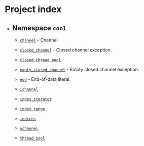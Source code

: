 ---
---

# Project index

  - ## Namespace `cool`
    
      - [`channel`](doc_channel.html#standardese-cool::channel\<T\>) - Channel
    
      - [`closed_channel`](doc_channel.html#standardese-cool::closed_channel) - Closed channel exception.
    
      - [`closed_thread_pool`](doc_thread_pool.html#standardese-cool)
    
      - [`empty_closed_channel`](doc_channel.html#standardese-cool::empty_closed_channel) - Empty closed channel exception.
    
      - [`eod`](doc_channel.html#standardese-cool::eod) - End-of-data literal.
    
      - [`ichannel`](doc_channel.html#standardese-cool)
    
      - [`index_iterator`](doc_indices.html#standardese-cool)
    
      - [`index_range`](doc_indices.html#standardese-cool)
    
      - [`indices`](doc_indices.html#standardese-cool)
    
      - [`ochannel`](doc_channel.html#standardese-cool)
    
      - [`thread_pool`](doc_thread_pool.html#standardese-cool)

